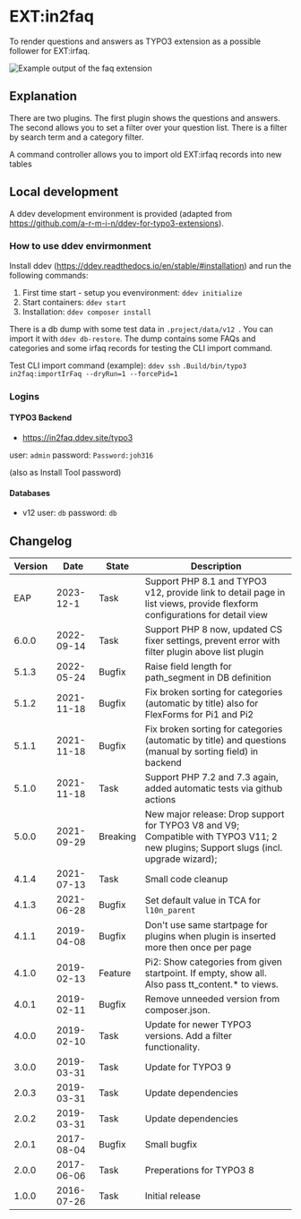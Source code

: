 # EXT:in2faq

To render questions and answers as TYPO3 extension as a possible follower for EXT:irfaq.

![Example output of the faq extension](Documentation/Images/screenshot_in2faq_frontend.png "Example output")

## Explanation

There are two plugins. The first plugin shows the questions and answers. The second allows you to set a filter over your
question list. There is a filter by search term and a category filter.

A command controller allows you to import old EXT:irfaq records into new tables

## Local development
A ddev development environment is provided (adapted from https://github.com/a-r-m-i-n/ddev-for-typo3-extensions). 

### How to use ddev envirmonment
Install ddev (https://ddev.readthedocs.io/en/stable/#installation) and run the following commands:

1. First time start - setup you evenvironment: `ddev initialize`
2. Start containers: `ddev start` 
3. Installation: `ddev composer install`

There is a db dump with some test data in `.project/data/v12 `. You can import it with `ddev db-restore`.
The dump contains some FAQs and categories and some irfaq records for testing the CLI import command.

Test CLI import command (example): 
`ddev ssh`
`.Build/bin/typo3 in2faq:importIrFaq --dryRun=1 --forcePid=1`

### Logins

#### TYPO3 Backend
* https://in2faq.ddev.site/typo3

user: `admin` 
password: `Password:joh316`

(also as Install Tool password)

#### Databases
* v12
user: `db`
password: `db`

## Changelog

| Version | Date       | State      | Description                                                                                                                          |
|---------|------------| ---------- |--------------------------------------------------------------------------------------------------------------------------------------|
| EAP     | 2023-12-1  | Task       | Support PHP 8.1 and TYPO3 v12, provide link to detail page in list views, provide flexform configurations  for detail view           |
| 6.0.0   | 2022-09-14 | Task       | Support PHP 8 now, updated CS fixer settings, prevent error with filter plugin above list plugin                                     |
| 5.1.3   | 2022-05-24 | Bugfix     | Raise field length for path_segment in DB definition                                                                                 |
| 5.1.2   | 2021-11-18 | Bugfix     | Fix broken sorting for categories (automatic by title) also for FlexForms for Pi1 and Pi2                                            |
| 5.1.1   | 2021-11-18 | Bugfix     | Fix broken sorting for categories (automatic by title) and questions (manual by sorting field) in backend                            |
| 5.1.0   | 2021-11-18 | Task       | Support PHP 7.2 and 7.3 again, added automatic tests via github actions                                                              |
| 5.0.0   | 2021-09-29 | Breaking   | New major release: Drop support for TYPO3 V8 and V9; Compatible with TYPO3 V11; 2 new plugins; Support slugs (incl. upgrade wizard); |
| 4.1.4   | 2021-07-13 | Task       | Small code cleanup                                                                                                                   |
| 4.1.3   | 2021-06-28 | Bugfix     | Set default value in TCA for `l10n_parent`                                                                                           |
| 4.1.1   | 2019-04-08 | Bugfix     | Don't use same startpage for plugins when plugin is inserted more then once per page                                                 |
| 4.1.0   | 2019-02-13 | Feature    | Pi2: Show categories from given startpoint. If empty, show all. Also pass tt_content.* to views.                                     |
| 4.0.1   | 2019-02-11 | Bugfix     | Remove unneeded version from composer.json.                                                                                          |
| 4.0.0   | 2019-02-10 | Task       | Update for newer TYPO3 versions. Add a filter functionality.                                                                         |
| 3.0.0   | 2019-03-31 | Task       | Update for TYPO3 9                                                                                                                   |
| 2.0.3   | 2019-03-31 | Task       | Update dependencies                                                                                                                  |
| 2.0.2   | 2019-03-31 | Task       | Update dependencies                                                                                                                  |
| 2.0.1   | 2017-08-04 | Bugfix     | Small bugfix                                                                                                                         |
| 2.0.0   | 2017-06-06 | Task       | Preperations for TYPO3 8                                                                                                             |
| 1.0.0   | 2016-07-26 | Task       | Initial release                                                                                                                      |

